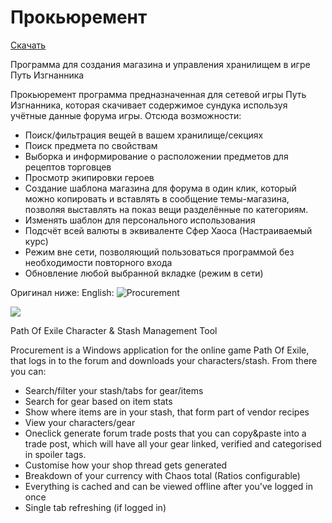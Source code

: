 
<h1>Прокьюремент</h1>

<a href="https://github.com/animalnots/Procurement-RUS/releases/">Скачать</a>

Программа для создания магазина и управления хранилищем в игре Путь Изгнанника

Прокьюремент программа предназначенная для сетевой игры Путь Изгнанника, которая скачивает содержимое сундука используя учётные данные форума игры. Отсюда возможности:

* Поиск/фильтрация вещей в вашем хранилище/секциях
* Поиск предмета по свойствам
* Выборка и информирование о расположении предметов для рецептов торговцев
* Просмотр экипировки героев
* Создание шаблона магазина для форума в один клик, который можно копировать и вставлять в сообщение темы-магазина, позволяя выставлять на показ вещи разделённые по категориям.
* Изменять шаблон для персонального использования
* Подсчёт всей валюты в эквиваленте Сфер Хаоса (Настраиваемый курс)
* Режим вне сети, позволяющий пользоваться программой без необходимости повторного входа
* Обновление любой выбранной вкладке (режим в сети) 

Оригинал ниже:
English:
![Procurement](http://i.imgur.com/ssqviwb.png)

<a href="https://sites.google.com/site/poeprocurement/"><img src="http://i.imgur.com/n7je9iK.png"></img></a>

Path Of Exile Character &amp; Stash Management Tool

Procurement is a Windows application for the online game Path Of Exile, that logs in to the forum and downloads your characters/stash. From there you can:

* Search/filter your stash/tabs for gear/items
* Search for gear based on item stats
* Show where items are in your stash, that form part of vendor recipes
* View your characters/gear
* Oneclick generate forum trade posts that you can copy&paste into a trade post, which will have all your gear linked, verified and categorised in spoiler tags.
* Customise how your shop thread gets generated
* Breakdown of your currency with Chaos total (Ratios configurable)
* Everything is cached and can be viewed offline after you've logged in once
* Single tab refreshing (if logged in) 


